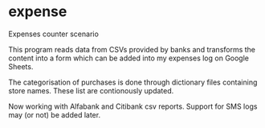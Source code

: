 # expense
Expenses counter scenario

This program reads data from CSVs provided by banks and transforms the content into a form which can be added into my expenses log on Google Sheets.

The categorisation of purchases is done through dictionary files containing store names. These list are contionously updated.

Now working with Alfabank and Citibank csv reports. Support for SMS logs may (or not) be added later.
